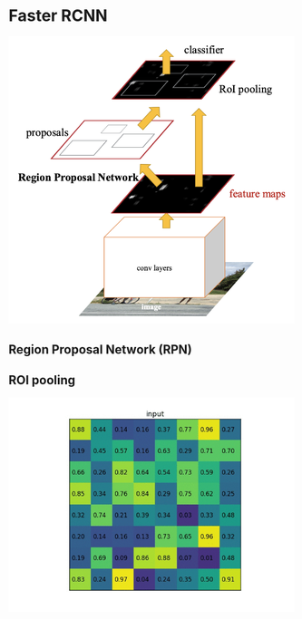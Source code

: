 # Faster RCNN

![Image](../data/Faster-RCNN.png)

## Region Proposal Network (RPN)


## ROI pooling

![Image](../data/ROI-pool.gif)
